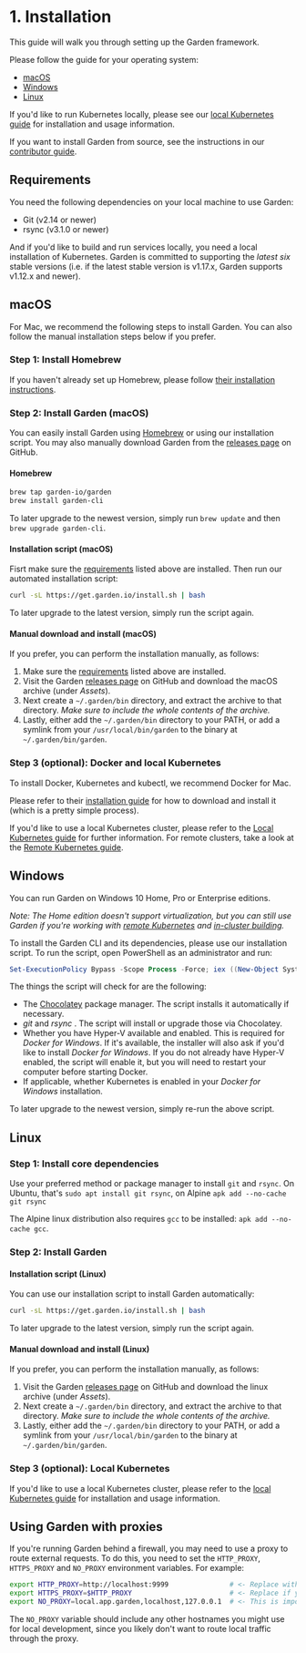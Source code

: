 # 1. Installation

This guide will walk you through setting up the Garden framework.

Please follow the guide for your operating system:

* [macOS](#macos)
* [Windows](#windows)
* [Linux](#linux)

If you'd like to run Kubernetes locally, please see our [local Kubernetes guide](../guides/local-kubernetes.md)
for installation and usage information.

If you want to install Garden from source, see the instructions in our [contributor guide](https://github.com/garden-io/garden/tree/master/CONTRIBUTING.md).

## Requirements

You need the following dependencies on your local machine to use Garden:

* Git (v2.14 or newer)
* rsync (v3.1.0 or newer)

And if you'd like to build and run services locally, you need a local installation of Kubernetes. Garden is committed to supporting the _latest six_ stable versions (i.e. if the latest stable version is v1.17.x, Garden supports v1.12.x and newer).

## macOS

For Mac, we recommend the following steps to install Garden. You can also follow the manual installation
steps below if you prefer.

### Step 1: Install Homebrew

If you haven't already set up Homebrew, please follow [their installation instructions](https://brew.sh/).

### Step 2: Install Garden (macOS)

You can easily install Garden using [Homebrew](https://brew.sh) or using our installation script. You may also
manually download Garden from the [releases page](https://github.com/garden-io/garden/releases) on GitHub.

#### Homebrew

```sh
brew tap garden-io/garden
brew install garden-cli
```

To later upgrade to the newest version, simply run `brew update` and then `brew upgrade garden-cli`.

#### Installation script (macOS)

Fisrt make sure the [requirements](#requirements) listed above are installed. Then run our automated installation script:

```sh
curl -sL https://get.garden.io/install.sh | bash
```

To later upgrade to the latest version, simply run the script again.

#### Manual download and install (macOS)

If you prefer, you can perform the installation manually, as follows:

1. Make sure the [requirements](#requirements) listed above are installed.
2. Visit the Garden [releases page](https://github.com/garden-io/garden/releases) on GitHub and download the macOS archive (under _Assets_).
3. Next create a `~/.garden/bin` directory, and extract the archive to that directory. _Make sure to include the whole contents of the archive._
4. Lastly, either add the `~/.garden/bin` directory to your PATH, or add a symlink from your `/usr/local/bin/garden` to the binary at `~/.garden/bin/garden`.

### Step 3 (optional): Docker and local Kubernetes

To install Docker, Kubernetes and kubectl, we recommend Docker for Mac.

Please refer to their [installation guide](https://docs.docker.com/engine/installation/) for how to download and install it (which is a pretty simple process).

If you'd like to use a local Kubernetes cluster, please refer to the [Local Kubernetes guide](../guides/local-kubernetes.md)
for further information. For remote clusters, take a look at the [Remote Kubernetes guide](../guides/remote-kubernetes.md).

## Windows

You can run Garden on Windows 10 Home, Pro or Enterprise editions.

_Note: The Home edition doesn't support virtualization, but you can still use Garden if you're working with [remote Kubernetes](../guides/remote-kubernetes.md) and [in-cluster building](../guides/in-cluster-building.md)._

To install the Garden CLI and its dependencies, please use our installation script. To run the script, open PowerShell as an administrator and run:

```PowerShell
Set-ExecutionPolicy Bypass -Scope Process -Force; iex ((New-Object System.Net.WebClient).DownloadString('https://raw.githubusercontent.com/garden-io/garden/master/support/install.ps1'))
```

The things the script will check for are the following:

* The [Chocolatey](https://chocolatey.org) package manager. The script installs it automatically if necessary.
* _git_ and _rsync_ . The script will install or upgrade those via Chocolatey.
* Whether you have Hyper-V available and enabled. This is required for _Docker for Windows_. If it's available, the
  installer will also ask if you'd like to install _Docker for Windows_. If you do not already have Hyper-V enabled,
  the script will enable it, but you will need to restart your computer before starting Docker.
* If applicable, whether Kubernetes is enabled in your _Docker for Windows_ installation.

To later upgrade to the newest version, simply re-run the above script.

## Linux

### Step 1: Install core dependencies

Use your preferred method or package manager to install `git` and `rsync`. On Ubuntu, that's `sudo apt install git rsync`, on Alpine `apk add --no-cache git rsync`

The Alpine linux distribution also requires `gcc` to be installed: `apk add --no-cache gcc`.

### Step 2: Install Garden

#### Installation script (Linux)

You can use our installation script to install Garden automatically:

```sh
curl -sL https://get.garden.io/install.sh | bash
```

To later upgrade to the latest version, simply run the script again.

#### Manual download and install (Linux)

If you prefer, you can perform the installation manually, as follows:

1. Visit the Garden [releases page](https://github.com/garden-io/garden/releases) on GitHub and download the linux archive (under _Assets_).
2. Next create a `~/.garden/bin` directory, and extract the archive to that directory. _Make sure to include the whole contents of the archive._
3. Lastly, either add the `~/.garden/bin` directory to your PATH, or add a symlink from your `/usr/local/bin/garden` to the binary at `~/.garden/bin/garden`.

### Step 3 (optional): Local Kubernetes

If you'd like to use a local Kubernetes cluster, please refer to the [local Kubernetes guide](../guides/local-kubernetes.md)
for installation and usage information.

## Using Garden with proxies

If you're running Garden behind a firewall, you may need to use a proxy to route external requests. To do this,
you need to set the `HTTP_PROXY`, `HTTPS_PROXY` and `NO_PROXY` environment variables. For example:

 ```sh
export HTTP_PROXY=http://localhost:9999               # <- Replace with your proxy address.
export HTTPS_PROXY=$HTTP_PROXY                        # <- Replace if you use a separate proxy for HTTPS.
export NO_PROXY=local.app.garden,localhost,127.0.0.1  # <- This is important! See below.
```

The `NO_PROXY` variable should include any other hostnames you might use for local development, since you likely
don't want to route local traffic through the proxy.
